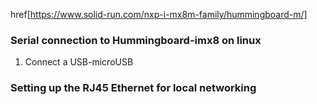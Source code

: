 href[https://www.solid-run.com/nxp-i-mx8m-family/hummingboard-m/]
### Serial connection to Hummingboard-imx8 on linux
1. Connect a USB-microUSB 

### Setting up the RJ45 Ethernet for local networking

